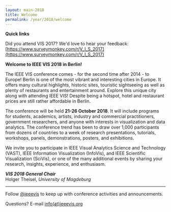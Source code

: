 ```yaml
---
layout: main-2018
title: Welcome
permalink: /year/2018/welcome
---
```


**Quick links**

Did you attend VIS 2017? We'd love to hear your feedback: [https://www.surveymonkey.com/r/V_I_S_2017](https://www.surveymonkey.com/r/V_I_S_2017)

**Welcome to IEEE VIS 2018 in Berlin!**

The IEEE VIS conference comes - for the second time after 2014 - to Europe! Berlin is one of the most vibrant and interesting cities in Europe. It offers many cultural highlights, historic sites, touristic sightseeing as well as plenty of restaurants and entertainment around. Explore this unique city along with attending IEEE VIS! Despite being a hotspot, hotel and restaurant prices are still rather affordable in Berlin.

The conference will be held **21-26 October 2018**. It will include programs for students, academics, artists, industry and commercial practitioners, government researchers, and anyone with interests in visualization and data analytics. The conference trend has been to draw over 1,000 participants from dozens of countries to a week of research presentations, tutorials, workshops, panels, demonstrations, posters, and exhibitions.

We invite you to participate in IEEE Visual Analytics Science and Technology (VAST), IEEE Information Visualization (InfoVis), and IEEE Scientific Visualization (SciVis), or one of the many additional events by sharing your research, insights, experience, and enthusiasm.

***VIS 2018 General Chair***  
Holger Theisel, *University of Magdeburg*

----

Follow [@ieeevis](https://twitter.com/ieeevis/) to keep up with conference activities and announcements.

Questions? E-mail [info(at)ieeevis.org](mailto:info@ieeevis.org)
